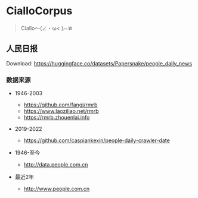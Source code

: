 # CialloCorpus

> Ciallo～(∠・ω< )⌒☆

## 人民日报

Download: https://huggingface.co/datasets/Papersnake/people_daily_news

### 数据来源

- 1946-2003
  - https://github.com/fangj/rmrb
  - https://www.laoziliao.net/rmrb
  - https://rmrb.zhouenlai.info
- 2019-2022
  - https://github.com/caspiankexin/people-daily-crawler-date

- 1946-至今
  - http://data.people.com.cn
- 最近2年
  - http://www.people.com.cn

